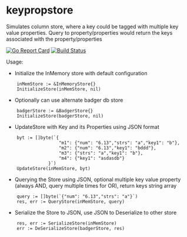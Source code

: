 # keypropstore

Simulates column store, where a key could be tagged with multiple key value properties. Query to property/properties would return the keys associated with the property/properties

[![Go Report Card](https://goreportcard.com/badge/github.com/awesomenix/keypropstore)](https://goreportcard.com/report/github.com/awesomenix/keypropstore)
[![Build Status](https://travis-ci.org/awesomenix/keypropstore.svg?branch=master)](https://travis-ci.org/awesomenix/keypropstore)

Usage:

- Initialize the InMemory store with default configuration

```golang
    inMemStore := &InMemoryStore{}
    InitializeStore(inMemStore, nil)
```

- Optionally can use alternate badger db store

```golang
    badgerStore := &BadgerStore{}
    InitializeStore(badgerStore, nil)
```

- UpdateStore with Key and its Properties using JSON format

```golang
	byt := []byte(`{
                    "m1": {"num": "6.13","strs": "a","key1": "b"}, 
                    "m2": {"num": "6.13","key1": "bddd"}, 
                    "m3": {"strs": "a","key1": "b"}, 
                    "m4": {"key1": "asdasdb"}
                }`)
    UpdateStore(inMemStore, byt)
```

- Querying the Store using JSON, optional multiple key value property (always AND, query multiple times for OR), return keys string array

```golang
    query := []byte(`{"num": "6.13","strs": "a"}`)
    res, err := QueryStore(inMemStore, query)
```
- Serialize the Store to JSON, use JSON to Deserialize to other store
```golang
    res, err := SerializeStore(inMemStore)
    err := DeSerializeStore(badgerStore, res)
```
